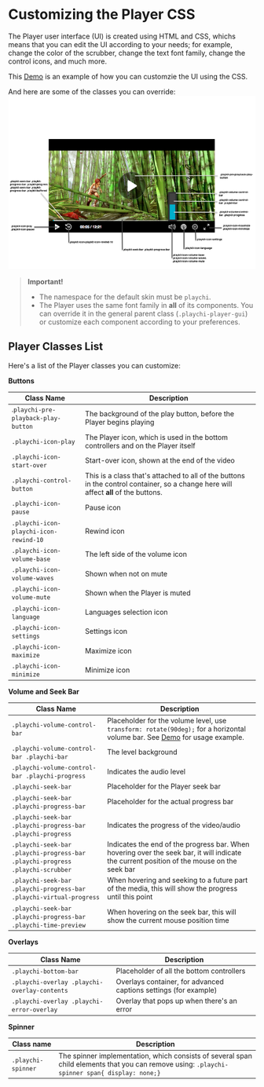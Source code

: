 # Customizing the Player CSS

The Player user interface (UI) is created using HTML and CSS, whichs means that you can edit the UI according to your needs; for example, change the color of the scrubber, change the text font family, change the control icons, and much more.

This [Demo](https://codepen.io/odedhutzler/pen/wNwRbm?editors=1100) is an example of how you can customzie the UI using the CSS.

And here are some of the classes you can override:
![Here is some of the classes you can override](images/css-class-override.png)

> **Important!**
>
> - The namespace for the default skin must be `playchi`.
> - The Player uses the same font family in **all** of its components. You can override it in the general parent class (`.playchi-player-gui`) or customize each component according to your preferences.

## Player Classes List

Here's a list of the Player classes you can customize:

**Buttons**

| Class Name                             | Description                                                                                                                          |
| -------------------------------------- | ------------------------------------------------------------------------------------------------------------------------------------ |
| .`playchi-pre-playback-play-button`    | The background of the play button, before the Player begins playing                                                                  |
| `.playchi-icon-play`                   | The Player icon, which is used in the bottom controllers and on the Player itself                                                    |
| `.playchi-icon-start-over`             | Start-over icon, shown at the end of the video                                                                                       |
| `.playchi-control-button`              | This is a class that's attached to all of the buttons in the control container, so a change here will affect **all** of the buttons. |
| `.playchi-icon-pause`                  | Pause icon                                                                                                                           |
| `.playchi-icon-playchi-icon-rewind-10` | Rewind icon                                                                                                                          |
| `.playchi-icon-volume-base`            | The left side of the volume icon                                                                                                     |
| `.playchi-icon-volume-waves`           | Shown when not on mute                                                                                                               |
| `.playchi-icon-volume-mute`            | Shown when the Player is muted                                                                                                       |
| `.playchi-icon-language`               | Languages selection icon                                                                                                             |
| `.playchi-icon-settings`               | Settings icon                                                                                                                        |
| `.playchi-icon-maximize`               | Maximize icon                                                                                                                        |
| `.playchi-icon-minimize`               | Minimize icon                                                                                                                        |

**Volume and Seek Bar**

| Class Name                                                                    | Description                                                                                                                                                                          |
| ----------------------------------------------------------------------------- | ------------------------------------------------------------------------------------------------------------------------------------------------------------------------------------ |
| `.playchi-volume-control-bar`                                                 | Placeholder for the volume level, use `transform: rotate(90deg);` for a horizontal volume bar. See [Demo](https://codepen.io/odedhutzler/pen/wNwRbm?editors=1100) for usage example. |
| `.playchi-volume-control-bar .playchi-bar`                                    | The level background                                                                                                                                                                 |
| `.playchi-volume-control-bar .playchi-progress`                               | Indicates the audio level                                                                                                                                                            |
| `.playchi-seek-bar`                                                           | Placeholder for the Player seek bar                                                                                                                                                  |
| `.playchi-seek-bar .playchi-progress-bar`                                     | Placeholder for the actual progress bar                                                                                                                                              |
| `.playchi-seek-bar .playchi-progress-bar .playchi-progress`                   | Indicates the progress of the video/audio                                                                                                                                            |
| `.playchi-seek-bar .playchi-progress-bar .playchi-progress .playchi-scrubber` | Indicates the end of the progress bar. When hovering over the seek bar, it will indicate the current position of the mouse on the seek bar                                           |
| `.playchi-seek-bar .playchi-progress-bar .playchi-virtual-progress`           | When hovering and seeking to a future part of the media, this will show the progress until this point                                                                                |
| `.playchi-seek-bar .playchi-progress-bar .playchi-time-preview`               | When hovering on the seek bar, this will show the current mouse position time                                                                                                        |

**Overlays**

| Class Name                                   | Description                                                      |
| -------------------------------------------- | ---------------------------------------------------------------- |
| `.playchi-bottom-bar`                        | Placeholder of all the bottom controllers                        |
| `.playchi-overlay .playchi-overlay-contents` | Overlays container, for advanced captions settings (for example) |
| `.playchi-overlay .playchi-error-overlay`    | Overlay that pops up when there's an error                       |

**Spinner**

| Class name         | Description                                                                                                                                   |
| ------------------ | --------------------------------------------------------------------------------------------------------------------------------------------- |
| `.playchi-spinner` | The spinner implementation, which consists of several span child elements that you can remove using: `.playchi-spinner span{ display: none;}` |

